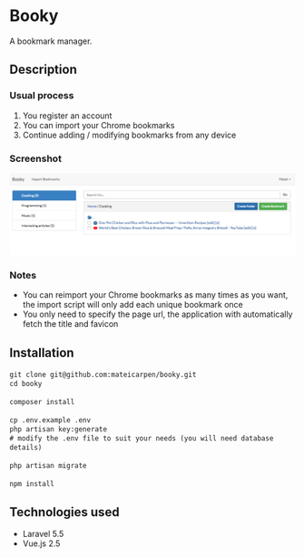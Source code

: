 # Booky

A bookmark manager.

## Description

### Usual process

1. You register an account
1. You can import your Chrome bookmarks
1. Continue adding / modifying bookmarks from any device

### Screenshot

![Screenshot](public/images/screenshot.png)

### Notes

- You can reimport your Chrome bookmarks as many times as you want, the
import script will only add each unique bookmark once
- You only need to specify the page url, the application with automatically
fetch the title and favicon


## Installation

```
git clone git@github.com:mateicarpen/booky.git
cd booky

composer install

cp .env.example .env
php artisan key:generate
# modify the .env file to suit your needs (you will need database details)

php artisan migrate

npm install
```

## Technologies used

- Laravel 5.5
- Vue.js 2.5